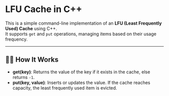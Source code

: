# LFU Cache in C++

This is a simple command-line implementation of an **LFU (Least Frequently Used) Cache** using C++.  
It supports `get` and `put` operations, managing items based on their usage frequency.

---

## 👨‍💻 How It Works

- **get(key)**: Returns the value of the key if it exists in the cache, else returns `-1`.
- **put(key, value)**: Inserts or updates the value. If the cache reaches capacity, the least frequently used item is evicted.